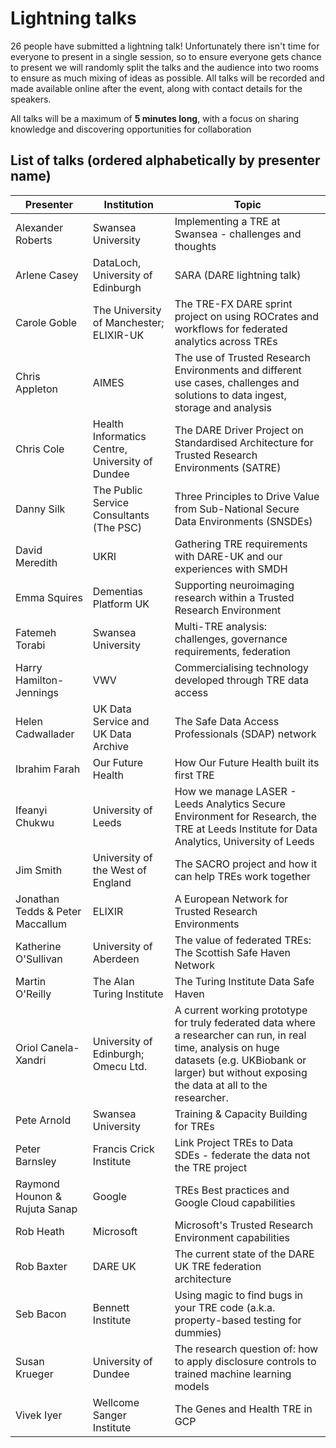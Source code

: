 # Lightning talks

26 people have submitted a lightning talk!
Unfortunately there isn't time for everyone to present in a single session, so to ensure everyone gets chance to present we will randomly split the talks and the audience into two rooms to ensure as much mixing of ideas as possible.
All talks will be recorded and made available online after the event, along with contact details for the speakers.

All talks will be a maximum of **5 minutes long**, with a focus on sharing knowledge and discovering opportunities for collaboration

## List of talks (ordered alphabetically by presenter name)

| Presenter                        | Institution                                     | Topic                                                                                                                                                                                                       |
| -------------------------------- | ----------------------------------------------- | ----------------------------------------------------------------------------------------------------------------------------------------------------------------------------------------------------------- |
| Alexander Roberts                | Swansea University                              | Implementing a TRE at Swansea - challenges and thoughts                                                                                                                                                     |
| Arlene Casey                     | DataLoch, University of Edinburgh               | SARA (DARE lightning talk)                                                                                                                                                                                  |
| Carole Goble                     | The University of Manchester; ELIXIR-UK         | The TRE-FX DARE sprint project on using ROCrates and workflows for federated analytics across TREs                                                                                                          |
| Chris Appleton                   | AIMES                                           | The use of Trusted Research Environments and different use cases, challenges and solutions to data ingest, storage and analysis                                                                             |
| Chris Cole                       | Health Informatics Centre, University of Dundee | The DARE Driver Project on Standardised Architecture for Trusted Research Environments (SATRE)                                                                                                              |
| Danny Silk                       | The Public Service Consultants (The PSC)        | Three Principles to Drive Value from Sub-National Secure Data Environments (SNSDEs)                                                                                                                         |
| David Meredith                   | UKRI                                            | Gathering TRE requirements with DARE-UK and our experiences with SMDH                                                                                                                                       |
| Emma Squires                     | Dementias Platform UK                           | Supporting neuroimaging research within a Trusted Research Environment                                                                                                                                      |
| Fatemeh Torabi                   | Swansea University                              | Multi-TRE analysis: challenges, governance requirements, federation                                                                                                                                         |
| Harry Hamilton-Jennings          | VWV                                             | Commercialising technology developed through TRE data access                                                                                                                                                |
| Helen Cadwallader                | UK Data Service and UK Data Archive             | The Safe Data Access Professionals (SDAP) network                                                                                                                                                           |
| Ibrahim Farah                    | Our Future Health                               | How Our Future Health built its first TRE                                                                                                                                                                   |
| Ifeanyi Chukwu                   | University of Leeds                             | How we manage LASER - Leeds Analytics Secure Environment for Research, the TRE at Leeds Institute for Data Analytics, University of Leeds                                                                   |
| Jim Smith                        | University of the West of England               | The SACRO project and how it can help TREs work together                                                                                                                                                    |
| Jonathan Tedds & Peter Maccallum | ELIXIR                                          | A European Network for Trusted Research Environments                                                                                                                                                        |
| Katherine O'Sullivan             | University of Aberdeen                          | The value of federated TREs: The Scottish Safe Haven Network                                                                                                                                                |
| Martin O'Reilly                  | The Alan Turing Institute                       | The Turing Institute Data Safe Haven                                                                                                                                                                        |
| Oriol Canela-Xandri              | University of Edinburgh; Omecu Ltd.             | A current working prototype for truly federated data where a researcher can run, in real time, analysis on huge datasets (e.g. UKBiobank or larger) but without exposing the data at all to the researcher. |
| Pete Arnold                      | Swansea University                              | Training & Capacity Building for TREs                                                                                                                                                                       |
| Peter Barnsley                   | Francis Crick Institute                         | Link Project TREs to Data SDEs - federate the data not the TRE project                                                                                                                                      |
| Raymond Hounon & Rujuta Sanap    | Google                                          | TREs Best practices and Google Cloud capabilities                                                                                                                                                           |
| Rob Heath                        | Microsoft                                       | Microsoft's Trusted Research Environment capabilities                                                                                                                                                       |
| Rob Baxter                       | DARE UK                                         | The current state of the DARE UK TRE federation architecture                                                                                                                                                |
| Seb Bacon                        | Bennett Institute                               | Using magic to find bugs in your TRE code (a.k.a. property-based testing for dummies)                                                                                                                       |
| Susan Krueger                    | University of Dundee                            | The research question of: how to apply disclosure controls to trained machine learning models                                                                                                               |
| Vivek Iyer                       | Wellcome Sanger Institute                       | The Genes and Health TRE in GCP                                                                                                                                                                             |
